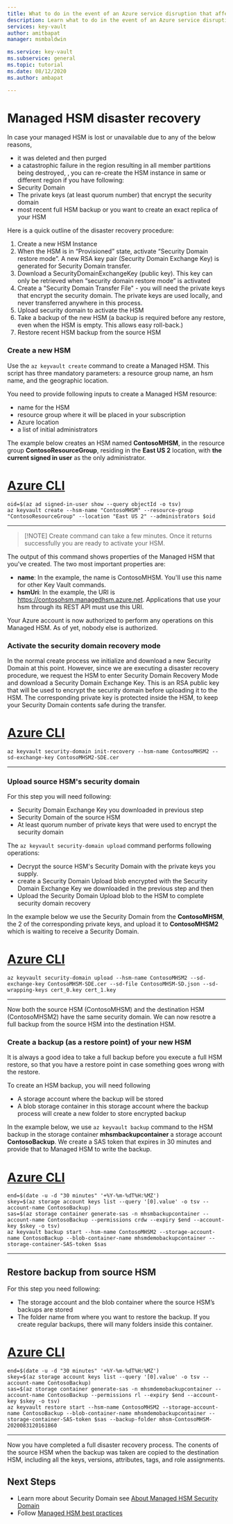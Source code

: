 ```yaml
---
title: What to do in the event of an Azure service disruption that affects Managed HSM - Azure Key Vault | Microsoft Docs
description: Learn what to do in the event of an Azure service disruption that affects Managed HSM.
services: key-vault
author: amitbapat
manager: msmbaldwin

ms.service: key-vault
ms.subservice: general
ms.topic: tutorial
ms.date: 08/12/2020
ms.author: ambapat

---
```

# Managed HSM disaster recovery

In case your managed HSM is lost or unavailable due to any of the below reasons, 
- it was deleted and then purged
- a catastrophic failure in the region resulting in all member partitions being destroyed, , you can re-create the HSM instance in same or different region if you have following:
- Security Domain
- The private keys (at least quorum number) that encrypt the security domain
- most recent full HSM backup
or you want to create an exact replica of your HSM

Here is a quick outline of the disaster recovery procedure:
1. Create a new HSM Instance
2. When the HSM is in “Provisioned” state, activate “Security Domain restore mode”. A new RSA key pair (Security Domain Exchange Key) is generated for Security Domain transfer.
3. Download a SecurityDomainExchangeKey (public key). This key can only be retrieved when “security domain restore mode” is activated
4. Create a "Security Domain Transfer File" - you will need the private keys that encrypt the security domain. The private keys are used locally, and never transferred anywhere in this process.
5. Upload security domain to activate the HSM
6. Take a backup of the new HSM (a backup is required before any restore, even when the HSM is empty. This allows easy roll-back.) 
7. Restore recent HSM backup from the source HSM




### Create a new HSM
Use the `az keyvault create` command to create a Managed HSM. This script has three mandatory parameters: a resource group name, an hsm name, and the geographic location.

You need to provide following inputs to create a Managed HSM resource:
- name for the HSM
- resource group where it will be placed in your subscription
- Azure location
- a list of initial administrators
 
The example below creates an HSM named **ContosoMHSM**, in the resource group  **ContosoResourceGroup**, residing in the **East US 2** location, with **the current signed in user** as the only administrator.

# [Azure CLI](#tab/azure-cli)
```azurecli
oid=$(az ad signed-in-user show --query objectId -o tsv)
az keyvault create --hsm-name "ContosoMHSM" --resource-group "ContosoResourceGroup" --location "East US 2" --administrators $oid
```
---

> [!NOTE] Create command can take a few minutes. Once it returns successfully you are ready to activate your HSM.

The output of this command shows properties of the Managed HSM that you've created. The two most important properties are:

* **name**: In the example, the name is ContosoMHSM. You'll use this name for other Key Vault commands.
* **hsmUri**: In the example, the URI is https://contosohsm.managedhsm.azure.net. Applications that use your hsm through its REST API must use this URI.

Your Azure account is now authorized to perform any operations on this Managed HSM. As of yet, nobody else is authorized.


### Activate the security domain recovery mode
In the normal create process we initialize and download a new Security Domain at this point. However, since we are executing a disaster recovery procedure, we request the HSM to enter Security Domain Recovery Mode and download a Security Domain Exchange Key. This is an RSA public key that will be used to encrypt the security domain before uploading it to the HSM. The corresponding private key is protected inside the HSM, to keep your Security Domain contents safe during the transfer.

# [Azure CLI](#tab/azure-cli)

```azurecli
az keyvault security-domain init-recovery --hsm-name ContosoMHSM2 --sd-exchange-key ContosoMHSM2-SDE.cer
```
---

### Upload source HSM's security domain

For this step you will need following:
- Security Domain Exchange Key you downloaded in previous step
- Security Domain of the source HSM
- At least quorum number of private keys that were used to encrypt the security domain

The `az keyvault security-domain upload` command performs following operations:
- Decrypt the source HSM's Security Domain with the private keys you supply. 
- create a Security Domain Upload blob encrypted with the Security Domain Exchange Key we downloaded in the previous step and then
- Upload the Security Domain Upload blob to the HSM to complete security domain recovery

In the example below we use the Security Domain from the **ContosoMHSM**, the 2 of the corresponding private keys, and upload it to **ContosoMHSM2** which is waiting to receive a Security Domain. 

# [Azure CLI](#tab/azure-cli)

```azurecli
az keyvault security-domain upload --hsm-name ContosoMHSM2 --sd-exchange-key ContosoMHSM-SDE.cer --sd-file ContosoMHSM-SD.json --sd-wrapping-keys cert_0.key cert_1.key
```
---

Now both the source HSM (ContosoMHSM) and the destination HSM (ContosoMHSM2) have the same security domain. We can now resotre a full backup from the source HSM into the destination HSM.

### Create a backup (as a restore point) of your new HSM

It is always a good idea to take a full backup before you execute a full HSM restore, so that you have a restore point in case something goes wrong with the restore.

To create an HSM backup, you will need following
- A storage account where the backup will be stored
- A blob storage container in this storage account where the backup process will create a new folder to store encrypted backup

In the example below, we use `az keyvault backup` command to the HSM backup in the storage container **mhsmbackupcontainer** a storage account **ContosoBackup**. We create a SAS token that expires in 30 minutes and provide that to Managed HSM to write the backup. 

# [Azure CLI](#tab/azure-cli)

```azurecli
end=$(date -u -d "30 minutes" '+%Y-%m-%dT%H:%MZ')
skey=$(az storage account keys list --query '[0].value' -o tsv --account-name ContosoBackup)
sas=$(az storage container generate-sas -n mhsmbackupcontainer --account-name ContosoBackup --permissions crdw --expiry $end --account-key $skey -o tsv)
az keyvault backup start --hsm-name ContosoMHSM2 --storage-account-name ContosoBackup --blob-container-name mhsmdemobackupcontainer --storage-container-SAS-token $sas

```
---

 
## Restore backup from source HSM

For this step you need following:
- The storage account and the blob container where the source HSM’s backups are stored
- The folder name from where you want to restore the backup. If you create regular backups, there will many folders inside this container.

# [Azure CLI](#tab/azure-cli)

```azurecli
end=$(date -u -d "30 minutes" '+%Y-%m-%dT%H:%MZ')
skey=$(az storage account keys list --query '[0].value' -o tsv --account-name ContosoBackup)
sas=$(az storage container generate-sas -n mhsmdemobackupcontainer --account-name ContosoBackup --permissions rl --expiry $end --account-key $skey -o tsv)
az keyvault restore start --hsm-name ContosoMHSM2 --storage-account-name ContosoBackup --blob-container-name mhsmdemobackupcontainer --storage-container-SAS-token $sas --backup-folder mhsm-ContosoMHSM-2020083120161860
```
---

Now you have completed a full disaster recovery process. The conents of the source HSM when the backup was taken are copied to the destination HSM, including all the keys, versions, attributes, tags, and role assignments.

## Next Steps
- Learn more about Security Domain see [About Managed HSM Security Domain](secuirity-domain.md)
- Follow [Managed HSM best practices](best-practices.md)
